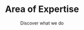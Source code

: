 ---
layout: expertise

lang: en
namespace: expertise
permalink: /en/expertise/

title: Area of Expertise
subtitle: Discover what we do

hero-image: UTP-Ice.jpg
hero-style:

cat-header: "SF Tech has been active in the diving industry for over 10 years. Our aim is to produce the best quality and the most reliable drysuit we can."
  
categories:
 - text: Cold water
   link: "#coldwater"
 - text: Cave & Technical
   link: "#cave"

datas:
  - title: Cold water diving
    anchor: coldwater
    style: expertise-tr
    image: UTP-074.jpg
    description: '
    <p>Our team is diving all year round in Switzerland, and our equipment is made with warmth in mind. Specialized in cold water diving, our customers enjoy all kind of activities: recreational ice diving, commercial work, extreme expedition in the Poles, etc... Recently, multiple teams of explorators and researchers have been diving in the freezing waters of Antartica or Greenland with our products.</p>
    <p>SF Tech has been working with multiple explorators, in particular the teams of <a href="https://www.underthepole.com/">Under The Pole</a>, Laurent Ballesta with <a href="https://www.blancpain-ocean-commitment.com/gombessa-iii">Gombessa III Expedition</a> and the <a href="http://www.cnrs.fr/">CNRS</a> and many more.</p>'
    link:
  - title: Cave and Technical diving
    anchor: cave
    style: expertise-tl
    image: sandra-0774.jpg
    description: '
    <p>All our drysuits are made with strength and reliablity in mind. From the start, the aim was to create a suit which could withstand the use and abuse of technical divers, and especially cave divers. With hard constraints during the dives, but even more on land in narrow passages on sharp rocks, multi-siphons dives are though. And the SF Tech drysuits are more than qualified for the job.</p>
    <p>With hundreds of divers around the world exploring cave and depth, it would be hard to choose which one to link, but have a look around and you will be surprised how many SF Tech are used for extreme dives!</p>'
---